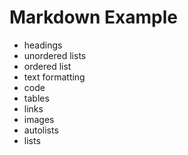 # Markdown Example

- headings
- unordered lists
- ordered list
- text formatting
- code
- tables
- links
- images
- autolists
- lists
